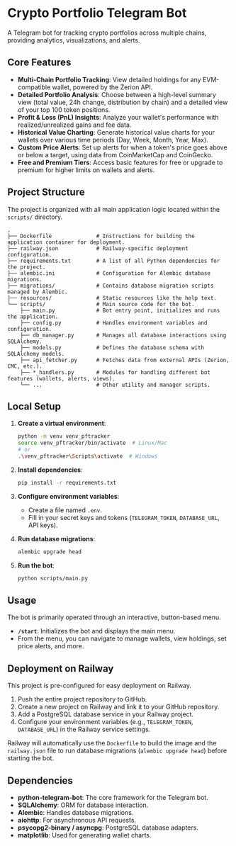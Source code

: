 # Crypto Portfolio Telegram Bot

A Telegram bot for tracking crypto portfolios across multiple chains, providing analytics, visualizations, and alerts.

## Core Features

- **Multi-Chain Portfolio Tracking**: View detailed holdings for any EVM-compatible wallet, powered by the Zerion API.
- **Detailed Portfolio Analysis**: Choose between a high-level summary view (total value, 24h change, distribution by chain) and a detailed view of your top 100 token positions.
- **Profit & Loss (PnL) Insights**: Analyze your wallet's performance with realized/unrealized gains and fee data.
- **Historical Value Charting**: Generate historical value charts for your wallets over various time periods (Day, Week, Month, Year, Max).
- **Custom Price Alerts**: Set up alerts for when a token's price goes above or below a target, using data from CoinMarketCap and CoinGecko.
- **Free and Premium Tiers**: Access basic features for free or upgrade to premium for higher limits on wallets and alerts.

## Project Structure

The project is organized with all main application logic located within the `scripts/` directory.

```
.
├── Dockerfile              # Instructions for building the application container for deployment.
├── railway.json            # Railway-specific deployment configuration.
├── requirements.txt        # A list of all Python dependencies for the project.
├── alembic.ini             # Configuration for Alembic database migrations.
├── migrations/             # Contains database migration scripts managed by Alembic.
├── resources/              # Static resources like the help text.
└── scripts/                # Main source code for the bot.
    ├── main.py             # Bot entry point, initializes and runs the application.
    ├── config.py           # Handles environment variables and configuration.
    ├── db_manager.py       # Manages all database interactions using SQLAlchemy.
    ├── models.py           # Defines the database schema with SQLAlchemy models.
    ├── api_fetcher.py      # Fetches data from external APIs (Zerion, CMC, etc.).
    ├── *_handlers.py       # Modules for handling different bot features (wallets, alerts, views).
    └── ...                 # Other utility and manager scripts.
```

## Local Setup

1.  **Create a virtual environment**:
    ```bash
    python -m venv venv_pftracker
    source venv_pftracker/bin/activate  # Linux/Mac
    # or
    .\venv_pftracker\Scripts\activate  # Windows
    ```

2.  **Install dependencies**:
    ```bash
    pip install -r requirements.txt
    ```

3.  **Configure environment variables**:
    -   Create a file named `.env`.
    -   Fill in your secret keys and tokens (`TELEGRAM_TOKEN`, `DATABASE_URL`, API keys).

4.  **Run database migrations**:
    ```bash
    alembic upgrade head
    ```

5.  **Run the bot**:
    ```bash
    python scripts/main.py
    ```

## Usage

The bot is primarily operated through an interactive, button-based menu.

-   **`/start`**: Initializes the bot and displays the main menu.
-   From the menu, you can navigate to manage wallets, view holdings, set price alerts, and more.

## Deployment on Railway

This project is pre-configured for easy deployment on Railway.

1.  Push the entire project repository to GitHub.
2.  Create a new project on Railway and link it to your GitHub repository.
3.  Add a PostgreSQL database service in your Railway project.
4.  Configure your environment variables (e.g., `TELEGRAM_TOKEN`, `DATABASE_URL`) in the Railway service settings.

Railway will automatically use the `Dockerfile` to build the image and the `railway.json` file to run database migrations (`alembic upgrade head`) before starting the bot.

## Dependencies

-   **python-telegram-bot**: The core framework for the Telegram bot.
-   **SQLAlchemy**: ORM for database interaction.
-   **Alembic**: Handles database migrations.
-   **aiohttp**: For asynchronous API requests.
-   **psycopg2-binary / asyncpg**: PostgreSQL database adapters.
-   **matplotlib**: Used for generating wallet charts.
